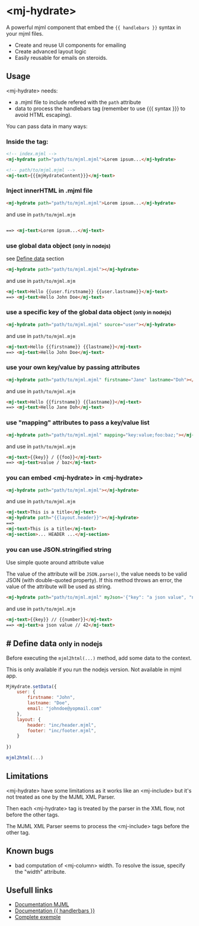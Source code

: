 # &lt;mj-hydrate&gt;
A powerful mjml component that embed the 
``{{ handlebars }}``
syntax in your mjml files.

- Create and reuse UI components for emailing
- Create advanced layout logic
- Easily reusable for emails on steroids.

## Usage
&lt;mj-hydrate> needs:
- a .mjml file to include refered with the ``path`` attribute
- data to process the handlebars tag (remember to use {{{ syntax }}} to avoid HTML escaping).

You can pass data in many ways:
### Inside the tag: 
```html
<!-- index.mjml -->
<mj-hydrate path="path/to/mjml.mjml">Lorem ipsum...</mj-hydrate>

<!-- path/to/mjml.mjml -->
<mj-text>{{{mjHydrateContent}}}</mj-text> 
```


### Inject innerHTML in .mjml file
```html
<mj-hydrate path="path/to/mjml.mjml">Lorem ipsum...</mj-hydrate>
```
and use in `path/to/mjml.mjm`
```html

==> <mj-text>Lorem ipsum...</mj-text>
```

### use global data object <small>(only in nodejs)</small>
see [Define data](#data) section
```html
<mj-hydrate path="path/to/mjml.mjml"></mj-hydrate>
```
and use in `path/to/mjml.mjm`
```html
<mj-text>Hello {{user.firstname}} {{user.lastname}}</mj-text> 
==> <mj-text>Hello John Doe</mj-text>
```

### use a specific key of the global data object <small>(only in nodejs)</small>
```html
<mj-hydrate path="path/to/mjml.mjml" source="user"></mj-hydrate>
```
and use in `path/to/mjml.mjm`
```html
<mj-text>Hello {{firstname}} {{lastname}}</mj-text> 
==> <mj-text>Hello John Doe</mj-text>
```

### use your own key/value by passing attributes
```html
<mj-hydrate path="path/to/mjml.mjml" firstname="Jane" lastname="Doh"></mj-hydrate>
```
and use in `path/to/mjml.mjm`
```html
<mj-text>Hello {{firstname}} {{lastname}}</mj-text> 
==> <mj-text>Hello Jane Doh</mj-text>
```

### use "mapping" attributes to pass a key/value list
```html
<mj-hydrate path="path/to/mjml.mjml" mapping="key:value;foo:baz;"></mj-hydrate>
```
and use in `path/to/mjml.mjm`
```html
<mj-text>{{key}} / {{foo}}</mj-text> 
==> <mj-text>value / baz</mj-text>
```

### you can embed &lt;mj-hydrate&gt; in &lt;mj-hydrate&gt;
```html
<mj-hydrate path="path/to/mjml.mjml"></mj-hydrate>
```
and use in `path/to/mjml.mjm`
```html
<mj-text>This is a title</mj-text>
<mj-hydrate path="{{layout.header}}"></mj-hydrate>
==>
<mj-text>This is a title</mj-text>
<mj-section>... HEADER ...</mj-section>
```

### you can use JSON.stringified string
Use simple quote around attribute value

The value of the attribute will be ``JSON.parse()``, the value needs to be valid JSON (with double-quoted property).
If this method throws an error, the value of the attribute will be used as string.
```html
<mj-hydrate path="path/to/mjml.mjml" myJson='{"key": "a json value", "number":42}'></mj-hydrate>
```
and use in `path/to/mjml.mjm`
```html
<mj-text>{{key}} // {{number}}</mj-text> 
==> <mj-text>a json value // 42</mj-text>
```
## <a id="data">#</a> Define data <small>only in nodejs</small>
Before executing the ``mjml2html(...)`` method, add some data to the context.

This is only available if you run the nodejs version. Not available in mjml app.
```js
MjHydrate.setData({
    user: {
        firstname: "John",
        lastname: "Doe",
        email: "johndoe@yopmail.com"
    },
    layout: {
        header: "inc/header.mjml",
        footer: "inc/footer.mjml",
    }
    
})

mjml2html(...)
```

## Limitations

&lt;mj-hydrate&gt; have some limitations as it works like an &lt;mj-include&gt; but it's not treated as one by the MJML XML Parser.

Then each &lt;mj-hydrate&gt; tag is treated by the parser in the XML flow, not before the other tags.

The MJML XML Parser seems to process the &lt;mj-include&gt; tags before the other tag.

## Known bugs
- bad computation of &lt;mj-column&gt; width. To resolve the issue, specify the "width" attribute.

## Usefull links
- [Documentation MJML](https://documentation.mjml.io/)
- [Documentation {{ handlerbars }}](https://handlebarsjs.com/guide/expressions.html#basic-usage)
- [Complete exemple](index.mjml)
